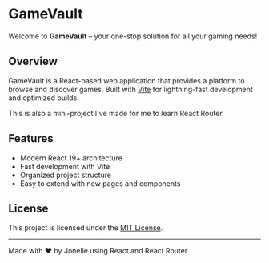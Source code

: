 # GameVault

Welcome to **GameVault** – your one-stop solution for all your gaming needs!

## Overview

GameVault is a React-based web application that provides a platform to browse and discover games. Built with [Vite](https://vitejs.dev/) for lightning-fast development and optimized builds.

This is also a mini-project I've made for me to learn React Router.

## Features

- Modern React 19+ architecture
- Fast development with Vite
- Organized project structure
- Easy to extend with new pages and components



## License

This project is licensed under the [MIT License](LICENSE).

---

Made with ❤️ by Jonelle using React and React Router.